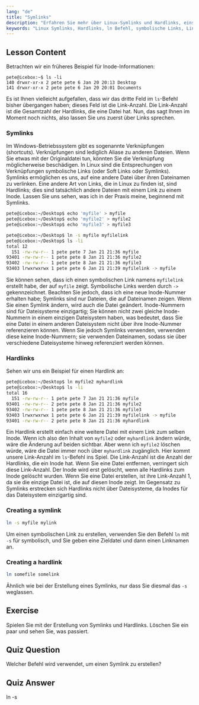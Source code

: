 ```yaml
---
lang: "de"
title: "Symlinks"
description: "Erfahren Sie mehr über Linux-Symlinks und Hardlinks, einschließlich deren Erstellung und Verwaltung. Verstehen Sie ihre Unterschiede und Anwendungsfälle mit diesem anfängerfreundlichen Leitfaden."
keywords: "Linux Symlinks, Hardlinks, ln Befehl, symbolische Links, Linux Dateisystem, Linux Tutorial, Linux für Anfänger"
---
```


## Lesson Content

Betrachten wir ein früheres Beispiel für Inode-Informationen:

```plaintext
pete@icebox:~$ ls -li
140 drwxr-xr-x 2 pete pete 6 Jan 20 20:13 Desktop
141 drwxr-xr-x 2 pete pete 6 Jan 20 20:01 Documents
```

Es ist Ihnen vielleicht aufgefallen, dass wir das dritte Feld im `ls`-Befehl bisher übergangen haben; dieses Feld ist die Link-Anzahl. Die Link-Anzahl ist die Gesamtzahl der Hardlinks, die eine Datei hat. Nun, das sagt Ihnen im Moment noch nichts, also lassen Sie uns zuerst über Links sprechen.

### Symlinks

Im Windows-Betriebssystem gibt es sogenannte Verknüpfungen (shortcuts). Verknüpfungen sind lediglich Aliase zu anderen Dateien. Wenn Sie etwas mit der Originaldatei tun, könnten Sie die Verknüpfung möglicherweise beschädigen. In Linux sind die Entsprechungen von Verknüpfungen symbolische Links (oder Soft Links oder Symlinks). Symlinks ermöglichen es uns, auf eine andere Datei über ihren Dateinamen zu verlinken. Eine andere Art von Links, die in Linux zu finden ist, sind Hardlinks; dies sind tatsächlich andere Dateien mit einem Link zu einem Inode. Lassen Sie uns sehen, was ich in der Praxis meine, beginnend mit Symlinks.

```bash
pete@icebox:~/Desktop$ echo 'myfile' > myfile
pete@icebox:~/Desktop$ echo 'myfile2' > myfile2
pete@icebox:~/Desktop$ echo 'myfile3' > myfile3

pete@icebox:~/Desktop$ ln -s myfile myfilelink
pete@icebox:~/Desktop$ ls -li
total 12
  151 -rw-rw-r-- 1 pete pete 7 Jan 21 21:36 myfile
93401 -rw-rw-r-- 1 pete pete 8 Jan 21 21:36 myfile2
93402 -rw-rw-r-- 1 pete pete 8 Jan 21 21:36 myfile3
93403 lrwxrwxrwx 1 pete pete 6 Jan 21 21:39 myfilelink -> myfile
```

Sie können sehen, dass ich einen symbolischen Link namens `myfilelink` erstellt habe, der auf `myfile` zeigt. Symbolische Links werden durch `->` gekennzeichnet. Beachten Sie jedoch, dass ich eine neue Inode-Nummer erhalten habe; Symlinks sind nur Dateien, die auf Dateinamen zeigen. Wenn Sie einen Symlink ändern, wird auch die Datei geändert. Inode-Nummern sind für Dateisysteme einzigartig; Sie können nicht zwei gleiche Inode-Nummern in einem einzigen Dateisystem haben, was bedeutet, dass Sie eine Datei in einem anderen Dateisystem nicht über ihre Inode-Nummer referenzieren können. Wenn Sie jedoch Symlinks verwenden, verwenden diese keine Inode-Nummern; sie verwenden Dateinamen, sodass sie über verschiedene Dateisysteme hinweg referenziert werden können.

### Hardlinks

Sehen wir uns ein Beispiel für einen Hardlink an:

```bash
pete@icebox:~/Desktop$ ln myfile2 myhardlink
pete@icebox:~/Desktop$ ls -li
total 16
  151 -rw-rw-r-- 1 pete pete 7 Jan 21 21:36 myfile
93401 -rw-rw-r-- 2 pete pete 8 Jan 21 21:36 myfile2
93402 -rw-rw-r-- 1 pete pete 8 Jan 21 21:36 myfile3
93403 lrwxrwxrwx 1 pete pete 6 Jan 21 21:39 myfilelink -> myfile
93401 -rw-rw-r-- 2 pete pete 8 Jan 21 21:36 myhardlink
```

Ein Hardlink erstellt einfach eine weitere Datei mit einem Link zum selben Inode. Wenn ich also den Inhalt von `myfile2` oder `myhardlink` ändern würde, wäre die Änderung auf beiden sichtbar. Aber wenn ich `myfile2` löschen würde, wäre die Datei immer noch über `myhardlink` zugänglich. Hier kommt unsere Link-Anzahl im `ls`-Befehl ins Spiel. Die Link-Anzahl ist die Anzahl der Hardlinks, die ein Inode hat. Wenn Sie eine Datei entfernen, verringert sich diese Link-Anzahl. Der Inode wird erst gelöscht, wenn alle Hardlinks zum Inode gelöscht wurden. Wenn Sie eine Datei erstellen, ist ihre Link-Anzahl 1, da sie die einzige Datei ist, die auf diesen Inode zeigt. Im Gegensatz zu Symlinks erstrecken sich Hardlinks nicht über Dateisysteme, da Inodes für das Dateisystem einzigartig sind.

### Creating a symlink

```bash
ln -s myfile mylink
```

Um einen symbolischen Link zu erstellen, verwenden Sie den Befehl `ln` mit `-s` für symbolisch, und Sie geben eine Zieldatei und dann einen Linknamen an.

### Creating a hardlink

```bash
ln somefile somelink
```

Ähnlich wie bei der Erstellung eines Symlinks, nur dass Sie diesmal das `-s` weglassen.

## Exercise

Spielen Sie mit der Erstellung von Symlinks und Hardlinks. Löschen Sie ein paar und sehen Sie, was passiert.

## Quiz Question

Welcher Befehl wird verwendet, um einen Symlink zu erstellen?

## Quiz Answer

ln -s
